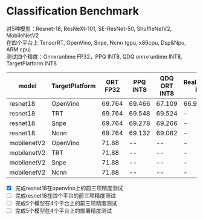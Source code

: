 # Classification Benchmark
对5种模型：Resnet-18, ResNeXt-101, SE-ResNet-50, ShuffleNetV2, MobileNetV2    
在四个平台上:TensorRT, OpenVino, Snpe, Ncnn (gpu, x86cpu, Dsp&Npu, ARM cpu)  
测试四个精度：Onnxruntime FP32，PPQ INT8, QDQ onnxruntime INT8, TargetPlatform INT8 

|model|TargetPlatform|ORT FP32|PPQ INT8|QDQ ORT INT8|RealPlatform INT8|
|----|----|----|----|----|----|
|resnet18|OpenVino|69.764|69.466|67.109|66.985|
|resnet18|TRT|69.764|69.548|69.524|-|
|resnet18|Snpe|69.764|69.278|69.266|-|
|resnet18|Ncnn|69.764|69.132|69.062|-|
|mobilenetV2|OpenVino|71.88|--|--|-|
|mobilenetV2|TRT|71.88|--|--|-|
|mobilenetV2|Snpe|71.88|--|--|-|
|mobilenetV2|Ncnn|71.88|--|--|-|

- [x] 完成resnet18在openvino上的前三项精度测试 
- [ ] 完成resnet18在四个平台的前三项精度测试
- [ ] 完成5个模型在4个平台上的前三项精度测试
- [ ] 完成5个模型在4个平台上的部署精度测试
